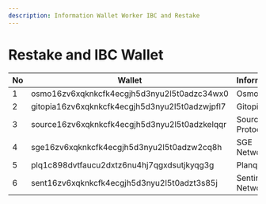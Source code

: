 ```yaml
---
description: Information Wallet Worker IBC and Restake
---
```


# Restake and IBC Wallet

| No  | Wallet  | Informations   |
|---|---|---|
|  1 |osmo16zv6xqknkcfk4ecgjh5d3nyu2l5t0adzc34wx0   | Osmosis  |
|  2 |gitopia16zv6xqknkcfk4ecgjh5d3nyu2l5t0adzwjpfl7  | Gitopia   |
|  3 |source16zv6xqknkcfk4ecgjh5d3nyu2l5t0adzkelqqr  | Source Protocol  |
|  4 |sge16zv6xqknkcfk4ecgjh5d3nyu2l5t0adzw2cq8h   | SGE Network   |
|  5 |plq1c898dvtfaucu2dxtz6nu4hj7qgxdsutjkyqg3g   | Planq   |
|  6 |sent16zv6xqknkcfk4ecgjh5d3nyu2l5t0adzt3s85j   | Sentinel Network   |
